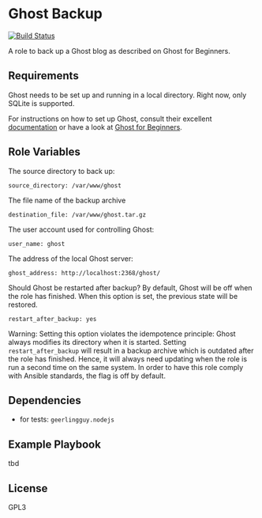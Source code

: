 Ghost Backup
============

[![Build Status](https://travis-ci.org/Logout22/ansible-role-ghost-backup.svg?branch=master)](https://travis-ci.org/Logout22/ansible-role-ghost-backup)

A role to back up a Ghost blog as described on Ghost for Beginners.

Requirements
------------

Ghost needs to be set up and running in a local directory. Right now, only SQLite is supported.

For instructions on how to set up Ghost, consult their excellent [documentation](https://ghost.org/docs/)
or have a look at [Ghost for Beginners](https://www.ghostforbeginners.com/).

Role Variables
--------------

The source directory to back up:

    source_directory: /var/www/ghost

The file name of the backup archive

    destination_file: /var/www/ghost.tar.gz

The user account used for controlling Ghost:

    user_name: ghost

The address of the local Ghost server:

    ghost_address: http://localhost:2368/ghost/

Should Ghost be restarted after backup?
By default, Ghost will be off when the role has finished.
When this option is set, the previous state will be restored.

    restart_after_backup: yes

Warning: Setting this option violates the idempotence
principle: Ghost always modifies its directory
when it is started. Setting `restart_after_backup` will result
in a backup archive which is outdated after the role has finished.
Hence, it will always need updating when the role is run a second time
on the same system.
In order to have this role comply with Ansible standards,
the flag is off by default.

Dependencies
------------

- for tests: `geerlingguy.nodejs`

Example Playbook
----------------

tbd

License
-------

GPL3
